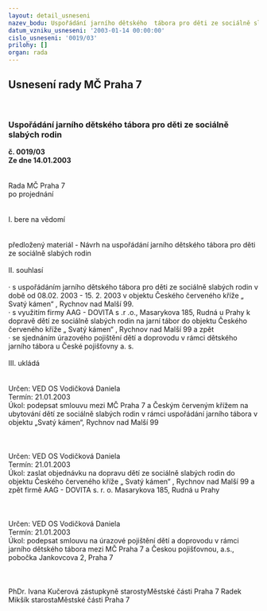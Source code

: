 ```yaml
---
layout: detail_usneseni
nazev_bodu: Uspořádání jarního dětského  tábora pro děti ze sociálně slabých rodin
datum_vzniku_usneseni: '2003-01-14 00:00:00'
cislo_usneseni: '0019/03'
prilohy: []
organ: rada
---
```

<div id="ucUsn_pList" class="usn">
	<span><h2>Usnesení rady MČ Praha 7 </h2>
<br></span><div class="standBody">
<span><h3>Uspořádání jarního dětského  tábora pro děti ze sociálně slabých rodin</h3></span><div class="center">
		<strong>č. 0019/03</strong><br>
	</div>
<div class="center">
		<strong>Ze dne 14.01.2003</strong><br><br>
	</div>
<br>Rada MČ Praha 7<br>po projednání<br><br><br>I.	bere na vědomí<br><br> <br>předložený materiál - Návrh na uspořádání jarního dětského tábora pro děti ze sociálně slabých rodin<br><br>II.	souhlasí <br><br>·	s uspořádáním jarního dětského tábora pro děti ze sociálně slabých rodin v době od 08.02. 2003 - 15. 2. 2003 v objektu Českého červeného kříže „ Svatý kámen“ ,  Rychnov nad   Malší 99.   <br>·	s využitím firmy AAG - DOVITA s .r .o., Masarykova 185, Rudná u Prahy k dopravě dětí ze sociálně slabých rodin na jarní tábor do objektu Českého červeného kříže „ Svatý kámen“ ,  Rychnov nad Malší 99 a zpět<br>·	se sjednáním  úrazového pojištění dětí a doprovodu v rámci dětského jarního tábora u České pojišťovny  a. s.<br><br>III.	ukládá <br><br> <br>Určen:	VED OS Vodičková Daniela<br>Termín: 21.01.2003<br>Úkol:	podepsat smlouvu mezi MČ Praha 7 a Českým červeným křížem na ubytování dětí ze sociálně slabých rodin v rámci uspořádání jarního tábora v objektu „Svatý kámen“, Rychnov nad Malší 99<br> <br><br> <br>Určen:	VED OS Vodičková Daniela<br>Termín: 21.01.2003<br>Úkol:	zaslat objednávku na dopravu dětí ze sociálně slabých rodin do objektu Českého červeného kříže „ Svatý kámen“ ,  Rychnov nad Malší 99 a zpět firmě AAG - DOVITA s. r. o. Masarykova 185, Rudná u Prahy  <br> <br><br><br>Určen:	VED OS Vodičková Daniela<br>Termín: 21.01.2003<br>Úkol:	podepsat smlouvu na úrazové pojištění dětí a doprovodu v rámci jarního dětského tábora mezi MČ Praha 7 a Českou pojišťovnou, a.s., pobočka Jankovcova 2, Praha 7<br> <br> <br>	<br>PhDr. Ivana Kučerová zástupkyně starostyMěstské části Praha 7	 Radek Mikšík starostaMěstské části Praha 7<br>	<br><br>
</div>
</div>